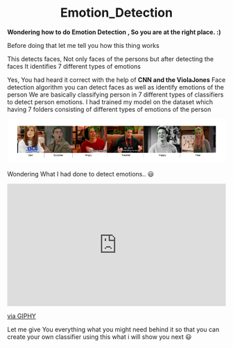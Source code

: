 <h1 align="center"> Emotion_Detection</h1>

**Wondering how to do Emotion Detection , So you are at the right place. :)**

Before doing that let me tell you how this thing works

This detects faces, Not only faces of the persons but after detecting the faces
It identifies 7 different types of emotions

Yes, You had heard it correct with the help of **CNN and the ViolaJones** Face detection algorithm you can detect faces as well as identify emotions of the person
We are basically classifying person in 7 different types of classifiers to detect person emotions. I had trained my model on the dataset which having 7 folders consisting of different types of emotions of the person

<img src="/images/7emotions.png"></img>

Wondering What I had done to detect emotions.. :smiley:

<div style="width:100%;height:0;padding-bottom:56%;position:relative;"><iframe src="https://giphy.com/embed/fYeirNjmqJeQH8wZkT" width="100%" height="100%" style="position:absolute" frameBorder="0" class="giphy-embed" allowFullScreen></iframe></div><p><a href="https://giphy.com/gifs/fYeirNjmqJeQH8wZkT">via GIPHY</a></p>

Let me give You everything what you might need behind it so that you can create your own classifier using this what i will show you next :smiley:




